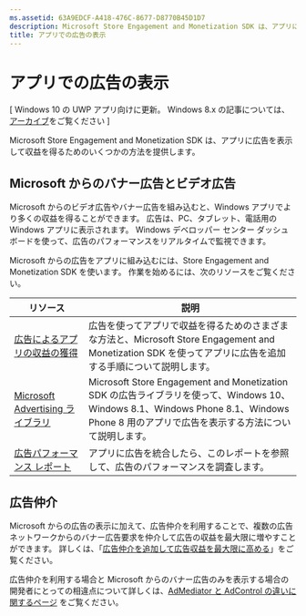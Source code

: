```yaml
---
ms.assetid: 63A9EDCF-A418-476C-8677-D8770B45D1D7
description: Microsoft Store Engagement and Monetization SDK は、アプリに広告を表示して収益を得るためのいくつかの方法を提供します。
title: アプリでの広告の表示
---
```


# アプリでの広告の表示


\[ Windows 10 の UWP アプリ向けに更新。 Windows 8.x の記事については、[アーカイブ](http://go.microsoft.com/fwlink/p/?linkid=619132)をご覧ください \]

Microsoft Store Engagement and Monetization SDK は、アプリに広告を表示して収益を得るためのいくつかの方法を提供します。

## Microsoft からのバナー広告とビデオ広告

Microsoft からのビデオ広告やバナー広告を組み込むと、Windows アプリでより多くの収益を得ることができます。 広告は、PC、タブレット、電話用の Windows アプリに表示されます。 Windows デベロッパー センター ダッシュボードを使って、広告のパフォーマンスをリアルタイムで監視できます。

Microsoft からの広告をアプリに組み込むには、Store Engagement and Monetization SDK を使います。 作業を始めるには、次のリソースをご覧ください。

| **リソース**                                                                         | **説明**                                                                                                                                 |
|--------------------------------------------------------------------------------------|-------------------------------------------------------------------------------------------------------------------------------------------------|
| [広告によるアプリの収益の獲得]( http://go.microsoft.com/fwlink/p/?LinkId=699559)     | 広告を使ってアプリで収益を得るためのさまざまな方法と、Microsoft Store Engagement and Monetization SDK を使ってアプリに広告を追加する手順について説明します。                 |
| [Microsoft Advertising ライブラリ](http://go.microsoft.com/fwlink/p/?LinkId=619606) | Microsoft Store Engagement and Monetization SDK の広告ライブラリを使って、Windows 10、Windows 8.1、Windows Phone 8.1、Windows Phone 8 用のアプリで広告を表示する方法について説明します。 |
| [広告パフォーマンス レポート](https://msdn.microsoft.com/library/windows/apps/mt186436)           | アプリに広告を統合したら、このレポートを参照して、広告のパフォーマンスを調査します。                                                   |

## 広告仲介

Microsoft からの広告の表示に加えて、広告仲介を利用することで、複数の広告ネットワークからのバナー広告要求を仲介して広告の収益を最大限に増やすことができます。 詳しくは、「[広告仲介を追加して広告収益を最大限に高める](use-ad-mediation-to-maximize-revenue.md)」をご覧ください。

広告仲介を利用する場合と Microsoft からのバナー広告のみを表示する場合の開発者にとっての相違点について詳しくは、[AdMediator と AdControl の違いに関するページ](https://msdn.microsoft.com/library/mt463352.aspx) をご覧ください。

 

 


<!--HONumber=Mar16_HO5-->


